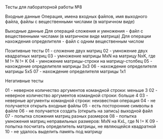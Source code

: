 Тесты для лабораторной работы №8

Входные данные
Операция, имена входных файлов, имя выходного файла, файлы с вещественными числами (в матричном виде)

Выходные данные
Для операций сложения и умножения - файл с вещественными числами (в матричном виде матрица)
Для операции нахождения определителя - файл с одним вещественным числом

Позитивные тесты
01 - сложение двух матриц
02 - умножение двух квадратных матриц
03 - умножение матрицы MxN на матрицу NxK, где M != N != K
04 - умножение матрицы-строки на матрицу-столбец
05 - нахождение определителя матрицы 3x3
06 - нахождение определителя матрицы 5x5
07 - нахождение определителя матрицы 1x1

Негативные тесты

01 - неверное количество аргументов командной строки: меньше 3
02 - неверное количество аргументов командной строки: больше 4
03 - неверные аргументы командной строки: неизвестная операция
04 - не получается открыть входные файлы
05 - есть посторонние символы в файле
06 - не получается создать (открыть на запись) выходной файл
07 - попытка сложения матриц разных размеров
08 - попытка умножения матриц неправильных размеров: MxN на KxL, где N != K
09 - попытка посчитать определитель матрицы, не являющейся квадратной
10 - не удалось выделить память под матрицу
